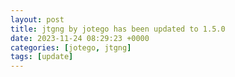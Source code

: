 ```yaml
---
layout: post
title: jtgng by jotego has been updated to 1.5.0
date: 2023-11-24 08:29:23 +0000
categories: [jotego, jtgng]
tags: [update]
---
```


